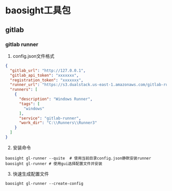# baosight工具包

## gitlab

### gitlab runner

1. config.json文件格式

```json
{
  "gitlab_url": "http://127.0.0.1",
  "gitlab_api_token": "xxxxxxx",
  "registration_token": "xxxxxxx",
  "runner_url": "https://s3.dualstack.us-east-1.amazonaws.com/gitlab-runner-downloads/latest/binaries/gitlab-runner-windows-amd64.exe",
  "runners": [
    {
      "description": "Windows Runner",
      "tags": [
        "windows"
      ],
      "service": "gitlab-runner",
      "work_dir": "C:\\Runners\\Runner3"
    }
  ]
}
```

2. 安装命令

```shell
baosight gl-runner --quite  # 使用当前目录config.json静默安装runner
baosight gl-runner # 使用gui选择配置文件并安装
```

3. 快速生成配置文件

```shell
baosight gl-runner --create-config
```